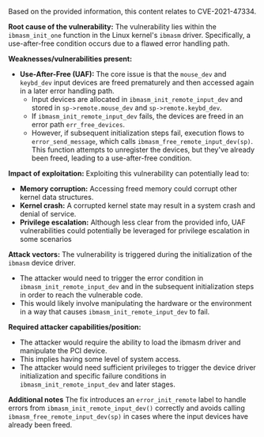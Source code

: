 Based on the provided information, this content relates to CVE-2021-47334.

**Root cause of the vulnerability:**
The vulnerability lies within the `ibmasm_init_one` function in the Linux kernel's `ibmasm` driver. Specifically, a use-after-free condition occurs due to a flawed error handling path.

**Weaknesses/vulnerabilities present:**
- **Use-After-Free (UAF):** The core issue is that the `mouse_dev` and `keybd_dev` input devices are freed prematurely and then accessed again in a later error handling path.
    - Input devices are allocated in `ibmasm_init_remote_input_dev` and stored in `sp->remote.mouse_dev` and `sp->remote.keybd_dev`.
    - If `ibmasm_init_remote_input_dev` fails, the devices are freed in an error path `err_free_devices`.
    - However, if subsequent initialization steps fail, execution flows to `error_send_message`, which calls `ibmasm_free_remote_input_dev(sp)`. This function attempts to unregister the devices, but they've already been freed, leading to a use-after-free condition.

**Impact of exploitation:**
Exploiting this vulnerability can potentially lead to:
- **Memory corruption:** Accessing freed memory could corrupt other kernel data structures.
- **Kernel crash:** A corrupted kernel state may result in a system crash and denial of service.
- **Privilege escalation:** Although less clear from the provided info, UAF vulnerabilities could potentially be leveraged for privilege escalation in some scenarios

**Attack vectors:**
The vulnerability is triggered during the initialization of the `ibmasm` device driver.
- The attacker would need to trigger the error condition in `ibmasm_init_remote_input_dev` and in the subsequent initialization steps in order to reach the vulnerable code.
- This would likely involve manipulating the hardware or the environment in a way that causes `ibmasm_init_remote_input_dev` to fail.

**Required attacker capabilities/position:**
- The attacker would require the ability to load the ibmasm driver and manipulate the PCI device.
- This implies having some level of system access.
- The attacker would need sufficient privileges to trigger the device driver initialization and specific failure conditions in `ibmasm_init_remote_input_dev` and later stages.

**Additional notes**
The fix introduces an `error_init_remote` label to handle errors from `ibmasm_init_remote_input_dev()` correctly and avoids calling `ibmasm_free_remote_input_dev(sp)` in cases where the input devices have already been freed.
